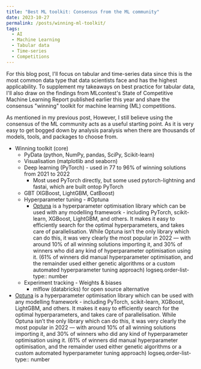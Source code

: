 ```yaml
---
title: "Best ML toolkit: Consensus from the ML community"
date: 2023-10-27
permalink: /posts/winning-ml-toolkit/
tags:
  - AI
  - Machine Learning
  - Tabular data
  - Time-series
  - Competitions
---
```


For this blog post, I'll focus on tabular and time-series data since this is the most common data type that data scientists face and has the highest applicability. To supplement my takeaways on best practice for tabular data, I'll also draw on the findings from MLcontest's State of Competitive Machine Learning Report published earlier this year and share the consensus "winning" toolkit for machine learning (ML) competitions.

As mentioned in my previous post, However, I still believe using the consensus of the ML community acts as a useful starting point. As it is very easy to get bogged down by analysis paralysis when there are thousands of models, tools, and packages to choose from.

- Winning toolkit (core)
  - PyData (python, NumPy, pandas, SciPy, Scikit-learn)
  - Visualisation (matplotlib and seaborn)
  - Deep learning (PyTorch) - used in 77 to 96% of winning solutions from 2021 to 2022
    - Most used PyTorch directly, but some used pytorch-lightning and fastai, which are built ontop PyTorch
  - GBT (XGBoost, LightGBM, CatBoost)
  - Hyperparameter tuning - #Optuna
    - [Optuna](https://optuna.org/) is a hyperparameter optimisation library which can be used with any modelling framework - including PyTorch, scikit-learn, XGBoost, LightGBM, and others. It makes it easy to efficiently search for the optimal hyperparameters, and takes care of parallelisation. While Optuna isn’t the only library which can do this, it was very clearly the most popular in 2022 — with around 10% of all winning solutions importing it, and 30% of winners who did any kind of hyperparameter optimisation using it. (61% of winners did manual hyperparameter optimisation, and the remainder used either genetic algorithms or a custom automated hyperparameter tuning approach)
    logseq.order-list-type:: number
  - Experiment tracking - Weights & biases
    - mlflow (databricks) for open source alternative
- [Optuna](https://optuna.org/) is a hyperparameter optimisation library which can be used with any modelling framework - including PyTorch, scikit-learn, XGBoost, LightGBM, and others. It makes it easy to efficiently search for the optimal hyperparameters, and takes care of parallelisation. While Optuna isn’t the only library which can do this, it was very clearly the most popular in 2022 — with around 10% of all winning solutions importing it, and 30% of winners who did any kind of hyperparameter optimisation using it. (61% of winners did manual hyperparameter optimisation, and the remainder used either genetic algorithms or a custom automated hyperparameter tuning approach)
  logseq.order-list-type:: number
